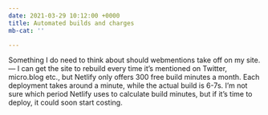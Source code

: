 ```yaml
---
date: 2021-03-29 10:12:00 +0000
title: Automated builds and charges
mb-cat: ''

---
```

Something I do need to think about should webmentions take off on my site. — I can get the site to rebuild every time it’s mentioned on Twitter, micro.blog etc., but Netlify only offers 300 free build minutes a month. Each deployment takes around a minute, while the actual build is 6-7s. I’m not sure which period Netlify uses to calculate build minutes, but if it’s time to deploy, it could soon start costing.